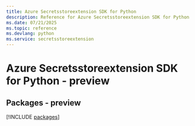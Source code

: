 ```yaml
---
title: Azure Secretsstoreextension SDK for Python
description: Reference for Azure Secretsstoreextension SDK for Python
ms.date: 07/21/2025
ms.topic: reference
ms.devlang: python
ms.service: secretsstoreextension
---
```

# Azure Secretsstoreextension SDK for Python - preview
## Packages - preview
[!INCLUDE [packages](secretsstoreextension-index.md)]